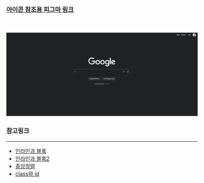 <h3>
    <a href="https://www.figma.com/file/5jxhYRLV8qbNpPAkSBP0WG/%E2%9D%96-Untitled-UI-%E2%80%93-FREE-Figma-UI-kit-and-design-system-(Community)?node-id=1025%3A31781&t=mFPMNi9Hvb7LM1Fq-1">아이콘 참조용 피그마 링크</a>
</h3>
<br></br>
<img src="./src/img.png"></img>

<br>

### 참고링크
---
- [인라인과 블록](http://www.tcpschool.com/html/html_space_blockInline)
- [인라인과 블록2](https://memostack.tistory.com/275)
- [중앙정렬](https://webdir.tistory.com/31)
- [class와 id](https://heinafantasy.com/155)